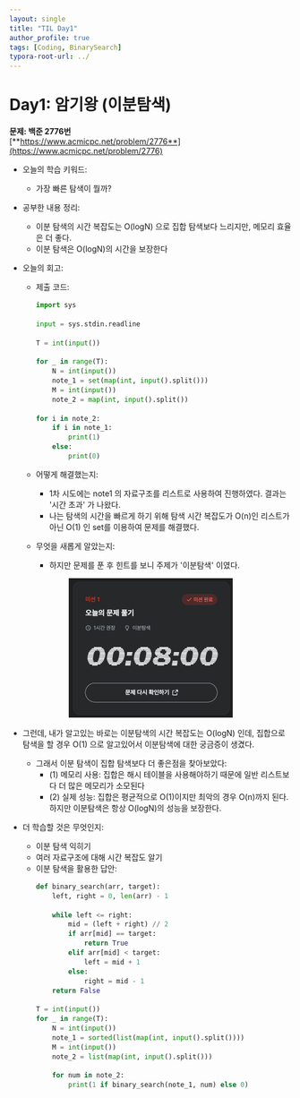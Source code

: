 ```yaml
---
layout: single
title: "TIL Day1"
author_profile: true
tags: [Coding, BinarySearch]
typora-root-url: ../
---
```


# Day1: 암기왕 (이분탐색)

**문제: 백준 2776번**  
[**https://www.acmicpc.net/problem/2776**](https://www.acmicpc.net/problem/2776)

- 오늘의 학습 키워드:
  - 가장 빠른 탐색이 뭘까?

- 공부한 내용 정리:
  - 이분 탐색의 시간 복잡도는 O(logN) 으로 집합 탐색보다 느리지만, 메모리 효율은 더 좋다.
  - 이분 탐색은 O(logN)의 시간을 보장한다

- 오늘의 회고:
  - 제출 코드:
    ```python
    import sys

    input = sys.stdin.readline

    T = int(input())

    for _ in range(T):
        N = int(input())
        note_1 = set(map(int, input().split()))
        M = int(input())
        note_2 = map(int, input().split())

    for i in note_2:
        if i in note_1:
            print(1)
        else:
            print(0)
    ```
  - 어떻게 해결했는지:
    - 1차 시도에는 note1 의 자료구조를 리스트로 사용하여 진행하였다. 결과는 '시간 초과' 가 나왔다.
    - 나는 탐색의 시간을 빠르게 하기 위해 탐색 시간 복잡도가 O(n)인 리스트가 아닌 O(1) 인 set를 이용하여 문제를 해결했다.

  - 무엇을 새롭게 알았는지:
    - 하지만 문제를 푼 후 힌트를 보니 주제가 '이분탐색' 이였다.

<p align="center">
<img src="/images/2025-01-13-TIL-Day1/screen1.png" alt="screen1" style="zoom:50%;" />
</p>

  - 그런데, 내가 알고있는 바로는 이분탐색의 시간 복잡도는 O(logN) 인데, 집합으로 탐색을 할 경우 O(1) 으로 알고있어서 이분탐색에 대한 궁금증이 생겼다.
    - 그래서 이분 탐색이 집합 탐색보다 더 좋은점을 찾아보았다: 
      - (1) 메모리 사용: 집합은 해시 테이블을 사용해야하기 때문에 일반 리스트보다 더 많은 메모리가 소모된다
      - (2) 실제 성능: 집합은 평균적으로 O(1)이지만 최악의 경우 O(n)까지 된다. 하지만 이분탐색은 항상 O(logN)의 성능을 보장한다.


  - 더 학습할 것은 무엇인지:
    - 이분 탐색 익히기
    - 여러 자료구조에 대해 시간 복잡도 알기
    - 이분 탐색을 활용한 답안:
      ```python
      def binary_search(arr, target):
          left, right = 0, len(arr) - 1
          
          while left <= right:
              mid = (left + right) // 2
              if arr[mid] == target:
                  return True
              elif arr[mid] < target:
                  left = mid + 1
              else:
                  right = mid - 1
          return False

      T = int(input())
      for _ in range(T):
          N = int(input())
          note_1 = sorted(list(map(int, input().split())))
          M = int(input())
          note_2 = list(map(int, input().split()))
          
          for num in note_2:
              print(1 if binary_search(note_1, num) else 0)
      ```